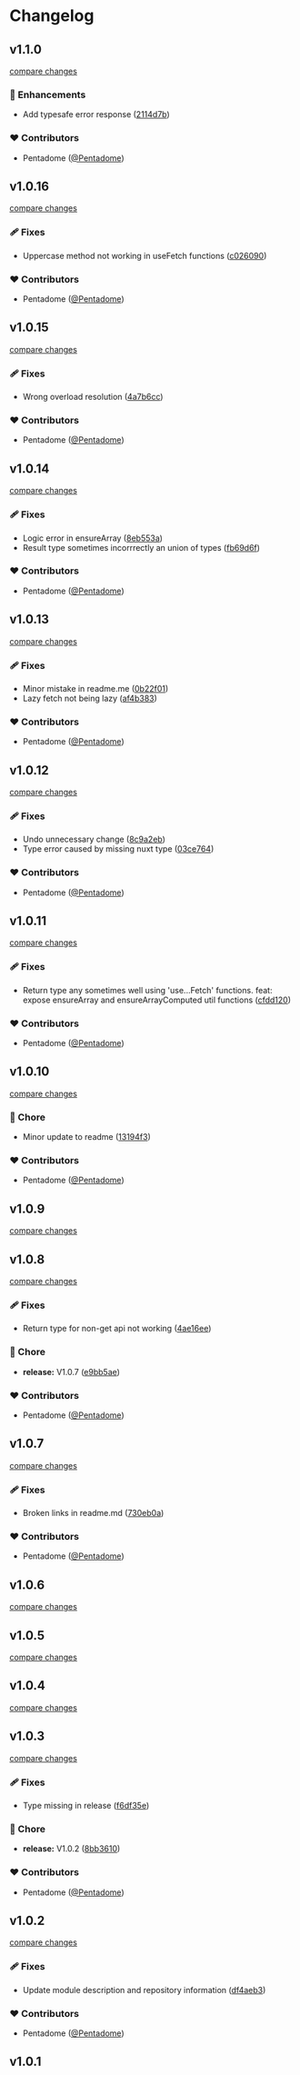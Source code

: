 # Changelog


## v1.1.0

[compare changes](https://github.com/Pentadome/nuxt-openAPI-wrapper/compare/v1.0.16...v1.1.0)

### 🚀 Enhancements

- Add typesafe error response ([2114d7b](https://github.com/Pentadome/nuxt-openAPI-wrapper/commit/2114d7b))

### ❤️ Contributors

- Pentadome ([@Pentadome](https://github.com/Pentadome))

## v1.0.16

[compare changes](https://github.com/Pentadome/nuxt-openAPI-wrapper/compare/v1.0.15...v1.0.16)

### 🩹 Fixes

- Uppercase method not working in useFetch functions ([c026090](https://github.com/Pentadome/nuxt-openAPI-wrapper/commit/c026090))

### ❤️ Contributors

- Pentadome ([@Pentadome](https://github.com/Pentadome))

## v1.0.15

[compare changes](https://github.com/Pentadome/nuxt-openAPI-wrapper/compare/v1.0.14...v1.0.15)

### 🩹 Fixes

- Wrong overload resolution ([4a7b6cc](https://github.com/Pentadome/nuxt-openAPI-wrapper/commit/4a7b6cc))

### ❤️ Contributors

- Pentadome ([@Pentadome](https://github.com/Pentadome))

## v1.0.14

[compare changes](https://github.com/Pentadome/nuxt-openAPI-wrapper/compare/v1.0.13...v1.0.14)

### 🩹 Fixes

- Logic error in ensureArray ([8eb553a](https://github.com/Pentadome/nuxt-openAPI-wrapper/commit/8eb553a))
- Result type sometimes incorrrectly an union of types ([fb69d6f](https://github.com/Pentadome/nuxt-openAPI-wrapper/commit/fb69d6f))

### ❤️ Contributors

- Pentadome ([@Pentadome](https://github.com/Pentadome))

## v1.0.13

[compare changes](https://github.com/Pentadome/nuxt-openAPI-wrapper/compare/v1.0.12...v1.0.13)

### 🩹 Fixes

- Minor mistake in readme.me ([0b22f01](https://github.com/Pentadome/nuxt-openAPI-wrapper/commit/0b22f01))
- Lazy fetch not being lazy ([af4b383](https://github.com/Pentadome/nuxt-openAPI-wrapper/commit/af4b383))

### ❤️ Contributors

- Pentadome ([@Pentadome](https://github.com/Pentadome))

## v1.0.12

[compare changes](https://github.com/Pentadome/nuxt-openAPI-wrapper/compare/v1.0.11...v1.0.12)

### 🩹 Fixes

- Undo unnecessary change ([8c9a2eb](https://github.com/Pentadome/nuxt-openAPI-wrapper/commit/8c9a2eb))
- Type error caused by missing nuxt type ([03ce764](https://github.com/Pentadome/nuxt-openAPI-wrapper/commit/03ce764))

### ❤️ Contributors

- Pentadome ([@Pentadome](https://github.com/Pentadome))

## v1.0.11

[compare changes](https://github.com/Pentadome/nuxt-openAPI-wrapper/compare/v1.0.10...v1.0.11)

### 🩹 Fixes

- Return type any sometimes well using 'use...Fetch' functions. feat: expose ensureArray and ensureArrayComputed util functions ([cfdd120](https://github.com/Pentadome/nuxt-openAPI-wrapper/commit/cfdd120))

### ❤️ Contributors

- Pentadome ([@Pentadome](https://github.com/Pentadome))

## v1.0.10

[compare changes](https://github.com/Pentadome/nuxt-openAPI-wrapper/compare/v1.0.9...v1.0.10)

### 🏡 Chore

- Minor update to readme ([13194f3](https://github.com/Pentadome/nuxt-openAPI-wrapper/commit/13194f3))

### ❤️ Contributors

- Pentadome ([@Pentadome](https://github.com/Pentadome))

## v1.0.9

[compare changes](https://github.com/Pentadome/nuxt-openAPI-wrapper/compare/v1.0.8...v1.0.9)

## v1.0.8

[compare changes](https://github.com/Pentadome/nuxt-openAPI-wrapper/compare/v1.0.7...v1.0.8)

### 🩹 Fixes

- Return type for non-get api not working ([4ae16ee](https://github.com/Pentadome/nuxt-openAPI-wrapper/commit/4ae16ee))

### 🏡 Chore

- **release:** V1.0.7 ([e9bb5ae](https://github.com/Pentadome/nuxt-openAPI-wrapper/commit/e9bb5ae))

### ❤️ Contributors

- Pentadome ([@Pentadome](https://github.com/Pentadome))

## v1.0.7

[compare changes](https://github.com/Pentadome/nuxt-openAPI-wrapper/compare/v1.0.6...v1.0.7)

### 🩹 Fixes

- Broken links in readme.md ([730eb0a](https://github.com/Pentadome/nuxt-openAPI-wrapper/commit/730eb0a))

### ❤️ Contributors

- Pentadome ([@Pentadome](https://github.com/Pentadome))

## v1.0.6

[compare changes](https://github.com/Pentadome/nuxt-openAPI-wrapper/compare/v1.0.5...v1.0.6)

## v1.0.5

[compare changes](https://github.com/Pentadome/nuxt-open-api/compare/v1.0.4...v1.0.5)

## v1.0.4

[compare changes](https://github.com/Pentadome/nuxt-open-api/compare/v1.0.3...v1.0.4)

## v1.0.3

[compare changes](https://github.com/Pentadome/nuxt-open-api/compare/v1.0.2...v1.0.3)

### 🩹 Fixes

- Type missing in release ([f6df35e](https://github.com/Pentadome/nuxt-open-api/commit/f6df35e))

### 🏡 Chore

- **release:** V1.0.2 ([8bb3610](https://github.com/Pentadome/nuxt-open-api/commit/8bb3610))

### ❤️ Contributors

- Pentadome ([@Pentadome](https://github.com/Pentadome))

## v1.0.2

[compare changes](https://github.com/Pentadome/nuxt-open-api/compare/v1.0.1...v1.0.2)

### 🩹 Fixes

- Update module description and repository information ([df4aeb3](https://github.com/Pentadome/nuxt-open-api/commit/df4aeb3))

### ❤️ Contributors

- Pentadome ([@Pentadome](https://github.com/Pentadome))

## v1.0.1

